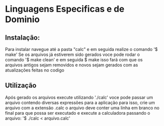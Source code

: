 # Linguagens Especificas e de Dominio

## Instalação: 
Para instalar navegue até a pasta "calc" e em seguida realize o comando '$ make'
Se os arquivos já estiverem sido gerados voce pode rodar o comando '$ make clean'
e em seguida $ make 
isso fará com que os arquivos antigos sejam removidos e novos sejam gerados com as atualizações feitas no codigo

## Utilização
Após gerado os arquivos execute utilizando './calc'
voce pode passar um arquivo contendo diversas expressões para a aplicação
para isso, crie um arquivo com a extensão .calc
o arquivo deve conter uma linha em branco no final para que possa ser executado
e execute a calculadora passando o arquivo: '$ ./calc  < arquivo.calc'
